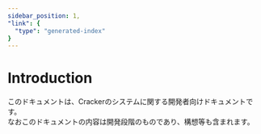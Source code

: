 ```yaml
---
sidebar_position: 1,
"link": {
  "type": "generated-index"
}
---
```


# Introduction
このドキュメントは、Crackerのシステムに関する開発者向けドキュメントです。  
なおこのドキュメントの内容は開発段階のものであり、構想等も含まれます。
